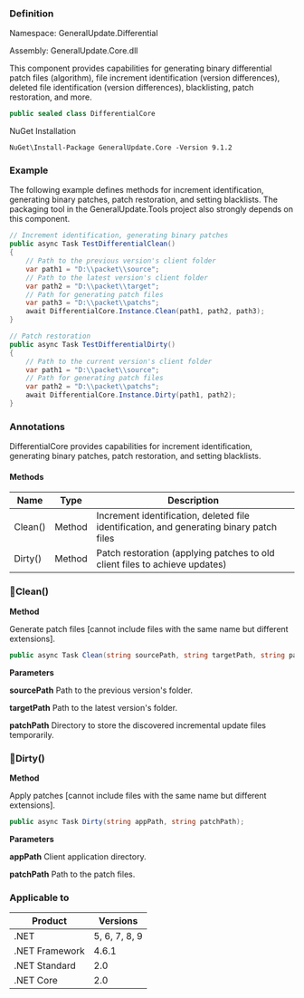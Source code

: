 ### Definition

Namespace: GeneralUpdate.Differential

Assembly: GeneralUpdate.Core.dll



This component provides capabilities for generating binary differential patch files (algorithm), file increment identification (version differences), deleted file identification (version differences), blacklisting, patch restoration, and more.

```c#
public sealed class DifferentialCore
```

NuGet Installation

```shell
NuGet\Install-Package GeneralUpdate.Core -Version 9.1.2
```

### Example

The following example defines methods for increment identification, generating binary patches, patch restoration, and setting blacklists. The packaging tool in the GeneralUpdate.Tools project also strongly depends on this component.

```c#
// Increment identification, generating binary patches
public async Task TestDifferentialClean()
{
    // Path to the previous version's client folder
    var path1 = "D:\\packet\\source";
    // Path to the latest version's client folder
    var path2 = "D:\\packet\\target";
    // Path for generating patch files
    var path3 = "D:\\packet\\patchs";
    await DifferentialCore.Instance.Clean(path1, path2, path3);
}

// Patch restoration
public async Task TestDifferentialDirty()
{
    // Path to the current version's client folder
    var path1 = "D:\\packet\\source";
    // Path for generating patch files
    var path2 = "D:\\packet\\patchs";
    await DifferentialCore.Instance.Dirty(path1, path2);
}
```

### Annotations

DifferentialCore provides capabilities for increment identification, generating binary patches, patch restoration, and setting blacklists.

#### Methods

| Name    | Type   | Description                                                  |
| ------- | ------ | ------------------------------------------------------------ |
| Clean() | Method | Increment identification, deleted file identification, and generating binary patch files |
| Dirty() | Method | Patch restoration (applying patches to old client files to achieve updates) |

### 🌼Clean()

**Method**

Generate patch files [cannot include files with the same name but different extensions].

```c#
public async Task Clean(string sourcePath, string targetPath, string patchPath = null);
```

**Parameters**

**sourcePath** Path to the previous version's folder.

**targetPath** Path to the latest version's folder.

**patchPath** Directory to store the discovered incremental update files temporarily.

### 🌼Dirty()

**Method**

Apply patches [cannot include files with the same name but different extensions].

```c#
public async Task Dirty(string appPath, string patchPath);
```

**Parameters**

**appPath** Client application directory.

**patchPath** Path to the patch files.

### Applicable to

| Product        | Versions      |
| -------------- | ------------- |
| .NET           | 5, 6, 7, 8, 9 |
| .NET Framework | 4.6.1         |
| .NET Standard  | 2.0           |
| .NET Core      | 2.0           |